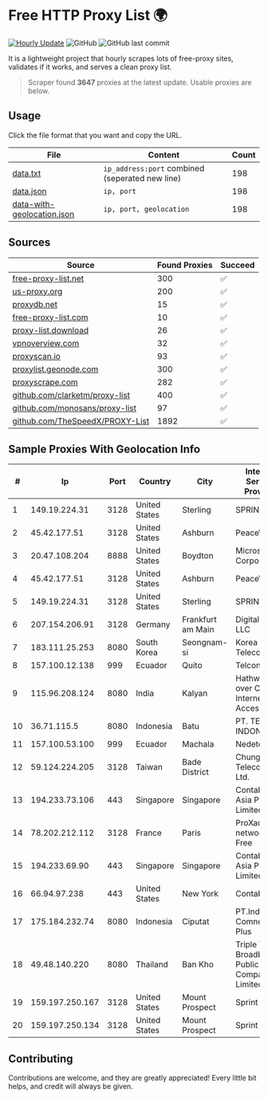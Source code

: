 
# Free HTTP Proxy List 🌍

[![Hourly Update](https://github.com/mertguvencli/http-proxy-list/actions/workflows/main.yml/badge.svg?branch=main)](https://github.com/mertguvencli/http-proxy-list/actions/workflows/main.yml)
![GitHub](https://img.shields.io/github/license/mertguvencli/http-proxy-list)
![GitHub last commit](https://img.shields.io/github/last-commit/mertguvencli/http-proxy-list)

It is a lightweight project that hourly scrapes lots of free-proxy sites, validates if it works, and serves a clean proxy list.


> Scraper found **3647** proxies at the latest update. Usable proxies are below.

## Usage

Click the file format that you want and copy the URL.


|File|Content|Count|
|----|-------|-----|
|[data.txt](https://raw.githubusercontent.com/mertguvencli/http-proxy-list/main/proxy-list/data.txt)|`ip_address:port` combined (seperated new line)|198|
|[data.json](https://raw.githubusercontent.com/mertguvencli/http-proxy-list/main/proxy-list/data.json)|`ip, port`|198|
|[data-with-geolocation.json](https://raw.githubusercontent.com/mertguvencli/http-proxy-list/main/proxy-list/data-with-geolocation.json)|`ip, port, geolocation`|198|

## Sources

|Source|Found Proxies|Succeed|
|------|-------------|-------|
|[free-proxy-list.net](https://free-proxy-list.net)|300|✅|
|[us-proxy.org](https://www.us-proxy.org)|200|✅|
|[proxydb.net](http://proxydb.net)|15|✅|
|[free-proxy-list.com](https://free-proxy-list.com/?page=&port=&type%5B%5D=http&type%5B%5D=https&up_time=0&search=Search)|10|✅|
|[proxy-list.download](https://www.proxy-list.download/HTTP)|26|✅|
|[vpnoverview.com](https://vpnoverview.com/privacy/anonymous-browsing/free-proxy-servers)|32|✅|
|[proxyscan.io](https://www.proxyscan.io)|93|✅|
|[proxylist.geonode.com](https://proxylist.geonode.com/api/proxy-list?limit=300&page=1&sort_by=lastChecked&sort_type=desc&protocols=http,https)|300|✅|
|[proxyscrape.com](https://api.proxyscrape.com/v2/?request=displayproxies&protocol=http&timeout=10000&country=all&ssl=all&anonymity=all)|282|✅|
|[github.com/clarketm/proxy-list](https://raw.githubusercontent.com/clarketm/proxy-list/master/proxy-list-raw.txt)|400|✅|
|[github.com/monosans/proxy-list](https://raw.githubusercontent.com/monosans/proxy-list/main/proxies/http.txt)|97|✅|
|[github.com/TheSpeedX/PROXY-List](https://raw.githubusercontent.com/TheSpeedX/PROXY-List/master/http.txt)|1892|✅|


## Sample Proxies With Geolocation Info

|#|Ip|Port|Country|City|Internet Service Provider|
|-|--|----|-------|----|-------------------------|
|1|149.19.224.31|3128|United States|Sterling|SPRINT|
|2|45.42.177.51|3128|United States|Ashburn|PeaceWeb|
|3|20.47.108.204|8888|United States|Boydton|Microsoft Corporation|
|4|45.42.177.51|3128|United States|Ashburn|PeaceWeb|
|5|149.19.224.31|3128|United States|Sterling|SPRINT|
|6|207.154.206.91|3128|Germany|Frankfurt am Main|DigitalOcean, LLC|
|7|183.111.25.253|8080|South Korea|Seongnam-si|Korea Telecom|
|8|157.100.12.138|999|Ecuador|Quito|Telconet S.A|
|9|115.96.208.124|8080|India|Kalyan|Hathway IP over Cable Internet Access|
|10|36.71.115.5|8080|Indonesia|Batu|PT. TELKOM INDONESIA|
|11|157.100.53.100|999|Ecuador|Machala|Nedetel S.A.|
|12|59.124.224.205|3128|Taiwan|Bade District|Chunghwa Telecom Co., Ltd.|
|13|194.233.73.106|443|Singapore|Singapore|Contabo Asia Private Limited|
|14|78.202.212.112|3128|France|Paris|ProXad network / Free|
|15|194.233.69.90|443|Singapore|Singapore|Contabo Asia Private Limited|
|16|66.94.97.238|443|United States|New York|Contabo Inc.|
|17|175.184.232.74|8080|Indonesia|Ciputat|PT.Indonesia Comnets Plus|
|18|49.48.140.220|8080|Thailand|Ban Kho|Triple T Broadband Public Company Limited|
|19|159.197.250.167|3128|United States|Mount Prospect|Sprint|
|20|159.197.250.134|3128|United States|Mount Prospect|Sprint|



## Contributing

Contributions are welcome, and they are greatly appreciated! Every
little bit helps, and credit will always be given.


